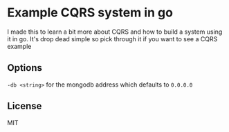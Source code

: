 # Example CQRS system in go

I made this to learn a bit more about CQRS and how to build a system using it in go.
It's drop dead simple so pick through it if you want to see a CQRS example

## Options

`-db <string>` for the mongodb address which defaults to `0.0.0.0`

## License
MIT
